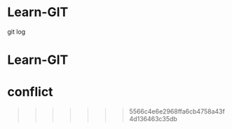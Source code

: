 # Learn-GIT

git log

# Learn-GIT

# conflict

> > > > > > > 5566c4e6e2968ffa6cb4758a43f4d136463c35db
